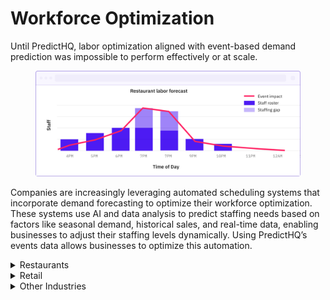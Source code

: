 # Workforce Optimization

Until PredictHQ, labor optimization aligned with event-based demand prediction was impossible to perform effectively or at scale.

<figure><img src="../../.gitbook/assets/stock per week tutorial example 2.png" alt="workforce optimization image"><figcaption></figcaption></figure>

Companies are increasingly leveraging automated scheduling systems that incorporate demand forecasting to optimize their workforce optimization. These systems use AI and data analysis to predict staffing needs based on factors like seasonal demand, historical sales, and real-time data, enabling businesses to adjust their staffing levels dynamically. Using PredictHQ’s events data allows businesses to optimize this automation.

<details>

<summary>Restaurants</summary>

To implement PredictHQ data to inform workforce optimization for your restaurant business, review the options below:

* **No code:** Use PredictHQ's WebApp, to unlock demand data weeks and months in advance to inform your inventory updates. [Read more](../../webapp-support/tools/see-event-trends-in-the-webapp.md) about Event Trends.
* **Business Intelligence (BI) tools:** Integrate PredictHQ data with your Power BI and Tableau (or other analytics tool) inventory management workflows. See the [Power BI Tutorial ](../guides/tutorials/using-event-data-in-power-bi.md)and [Tableau Tutorial](../guides/tutorials/using-event-data-in-tableau.md).
* **Machine learning models:** Automatically and dynamically update your inventory management by integrating PredictHQ data directly into your demand forecasting models. [Read tutorial.](../guides/tutorials/improving-demand-forecasting-models-with-event-features.md)
* **Build a custom demand calendar:** See an example of how to implement a calendar heatmap view showing busy days. [Read tutorial](../guides/tutorials/displaying-events-in-a-heatmap-calendar.md).

**Getting Started**

1. Quick [filters](../guides/industry-specific-event-filters.md) for restaurants:
   1. Relevant Event Categories: `public holidays`, `performing-arts`, `conferences`, `concerts`, `festivals`
   2. Location Type: `Center Point & Radius`
   3. Minimum PHQ Rank: 30

**Example in Practice**

A restaurant in an urban center with frequent local events can use PredictHQ to track upcoming events such as local festivals, conferences, concerts, parades, or public holidays.

Anticipating more customers, the restaurant can strategically schedule additional kitchen and waitstaff for these busy periods. They can also prepare for higher demand in specific menu items that are popular during such events, ensuring they have enough supplies and staff to provide a high-quality dining experience without delays.

By incorporating PredictHQ’s event data into their demand forecasting models, or using it in planning dashboards and calendars, restaurants can more accurately determine the necessary labor to efficiently handle fluctuations in customer volume. This approach not only optimizes workforce costs but also enhances customer satisfaction by better managing peak times.

</details>

<details>

<summary>Retail</summary>

To implement PredictHQ data to inform workforce optimization for your retail business, review the options below:

* **No code:** Use PredictHQ's WebApp, to unlock demand data weeks and months in advance to inform your inventory updates. [Read more](../../webapp-support/tools/see-event-trends-in-the-webapp.md) about Event Trends.
* **Business Intelligence (BI) tools:** Integrate PredictHQ data with your Power BI or Tableau (or other analytics tool) inventory management workflows. See the [Power BI Tutorial ](../guides/tutorials/using-event-data-in-power-bi.md)and [Tableau Tutorial](../guides/tutorials/using-event-data-in-tableau.md).
* **Load event data to your warehouse:** Take PredictHQ API data and load it into a data warehouse. [Read tutorial](../guides/tutorials/loading-event-data-into-a-data-warehouse.md).
* **Machine learning models:** Automatically and dynamically update your inventory management by integrating PredictHQ data directly into your demand forecasting models. [Read tutorial.](../guides/tutorials/improving-demand-forecasting-models-with-event-features.md)
* **Build a custom demand calendar:** See an example of how to implement a calendar heatmap view showing busy days. [Read tutorial](../guides/tutorials/displaying-events-in-a-heatmap-calendar.md).

**Getting Started**

1. Quick [filters](../guides/industry-specific-event-filters.md) for retail:
   1. Relevant Event Categories: `public holidays`, `performing-arts`, `community`, `conferences`, `festivals`
   2. Location Type: `Center Point & Radius`
   3. Minimum PHQ Rank: 50

**Example in Practice**

Retail chains use PredictHQ’s event data to identify local and national events such as conferences, sports events, and festivals. For example, when a major concert is scheduled near a flagship location, stores anticipate an influx of visitors to the area.

Based on historical sales data during similar past events, stores can adjust their labor forecasting models to predict increased customer traffic. This information helps stores determine the number of additional staff members required to efficiently manage the surge in customers.

Read about how [Legion relies on PredictHQ to help retailers eliminate labor inefficiencies](https://www.predicthq.com/customers/legion).

</details>

<details>

<summary>Other Industries</summary>

To implement PredictHQ data to inform workforce optimization for your business, review the options below:

* **No code:** Use PredictHQ's WebApp, to unlock demand data weeks and months in advance to inform your inventory updates. [Read more](../../webapp-support/tools/see-event-trends-in-the-webapp.md) about Event Trends.
* **Business Intelligence (BI) tools:** Integrate PredictHQ data with your Power BI or Tableau (or other analytics tool) inventory management workflows. See the [Power BI Tutorial ](../guides/tutorials/using-event-data-in-power-bi.md)and the [Tableau Tutorial](../guides/tutorials/using-event-data-in-tableau.md).
* **Machine learning models:** Automatically and dynamically update your inventory management by integrating PredictHQ data directly into your demand forecasting models. [Read tutorial.](../guides/tutorials/improving-demand-forecasting-models-with-event-features.md)
* **Build a custom demand calendar:** See an example of how to implement a calendar heatmap view showing busy days. [Read tutorial](../guides/tutorials/displaying-events-in-a-heatmap-calendar.md).

</details>
